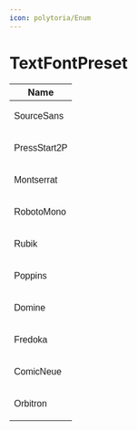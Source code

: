 ```yaml
---
icon: polytoria/Enum
---
```


<style>
@import url('https://fonts.googleapis.com/css2?family=Comic+Neue&family=Domine&family=Fredoka&family=Montserrat&family=Orbitron&family=Poppins&family=Press+Start+2P&family=Roboto+Mono&family=Rubik&family=Source+Sans+Pro&display=swap');
</style>

# TextFontPreset

| Name                                                                  |
| --------------------------------------------------------------------- |
| <p style="font-family: 'Source Sans Pro', sans-serif">SourceSans</p>  |
| <p style="font-family: 'Press Start 2P', sans-serif">PressStart2P</p> |
| <p style="font-family: 'Montserrat', sans-serif">Montserrat</p>       |
| <p style="font-family: 'Roboto Mono', sans-serif">RobotoMono</p>      |
| <p style="font-family: 'Rubik', sans-serif">Rubik</p>                 |
| <p style="font-family: 'Poppins', sans-serif">Poppins</p>             |
| <p style="font-family: 'Domine', sans-serif">Domine</p>               |
| <p style="font-family: 'Fredoka', sans-serif">Fredoka</p>             |
| <p style="font-family: 'Comic Neue', sans-serif">ComicNeue</p>        |
| <p style="font-family: 'Orbitron', sans-serif">Orbitron</p>           |
